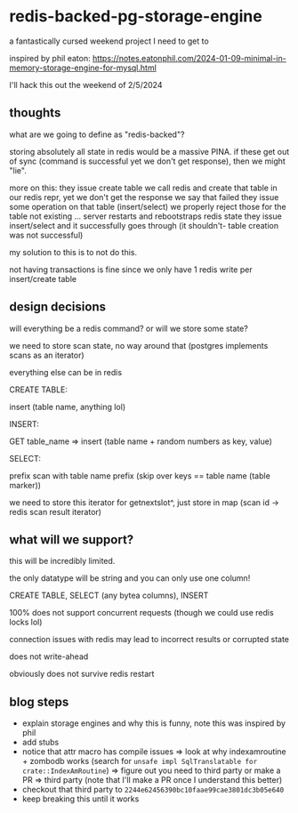 # redis-backed-pg-storage-engine
a fantastically cursed weekend project I need to get to

inspired by phil eaton: https://notes.eatonphil.com/2024-01-09-minimal-in-memory-storage-engine-for-mysql.html

I'll hack this out the weekend of 2/5/2024

## thoughts

what are we going to define as "redis-backed"?

storing absolutely all state in redis would be a massive PINA. if these get out of sync (command is successful yet we don't get response), then we might "lie".

more on this:
they issue create table
we call redis and create that table in our redis repr, yet we don't get the response
we say that failed
they issue some operation on that table (insert/select)
we properly reject those for the table not existing
... server restarts and rebootstraps redis state
they issue insert/select and it successfully goes through (it shouldn't- table creation was not successful)

my solution to this is to not do this.

not having transactions is fine since we only have 1 redis write per insert/create table

## design decisions

will everything be a redis command? or will we store some state?

we need to store scan state, no way around that (postgres implements scans as an iterator)

everything else can be in redis

CREATE TABLE:

insert (table name, anything lol)

INSERT:

GET table_name => insert (table name + random numbers as key, value)

SELECT:

prefix scan with table name prefix (skip over keys == table name (table marker))

we need to store this iterator for getnextslot^, just store in map (scan id -> redis scan result iterator)


## what will we support?

this will be incredibly limited.

the only datatype will be string and you can only use one column!

CREATE TABLE, SELECT (any bytea columns), INSERT

100% does not support concurrent requests (though we could use redis locks lol)

connection issues with redis may lead to incorrect results or corrupted state

does not write-ahead

obviously does not survive redis restart


## blog steps

- explain storage engines and why this is funny, note this was inspired by phil
- add stubs
- notice that attr macro has compile issues => look at why indexamroutine + zombodb works (search for `unsafe impl SqlTranslatable for crate::IndexAmRoutine`) => figure out you need to third party or make a PR => third party (note that I'll make a PR once I understand this better)
- checkout that third party to `2244e62456390bc10faae99cae3801dc3b05e640`
- keep breaking this until it works